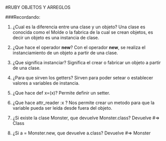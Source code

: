 #RUBY OBJETOS Y ARREGLOS

###Recordando:

1. ¿Cual es la diferencia entre una clase y un objeto?
Una clase es conocida como el Molde o la fabrica de la cual se crean objetos, es decir un objeto es una instancia de clase.

2. ¿Que hace el operador **new**?
Con el operador **new**, se realiza el instanciamiento de un objeto a partir de una clase.

3. ¿Que significa instanciar?
Significa el crear o fabricar un objeto a partir de una clase.

4. ¿Para que sirven los getters?
Sirven para poder setear o establecer valores a variables de instancia.

5. ¿Que hace def x=(x)?
Permite definir un setter.

6. ¿Que hace attr_reader :x ?
Nos permite crear un metodo para que la variable pueda ser leida desde fuera del objeto.

7. ¿Si existe la clase Monster, que devuelve Monster.class?
Devuelve #=> Class

8. ¿Si a = Monster.new, que devuelve a.class?
Devuelve #=> Monster

